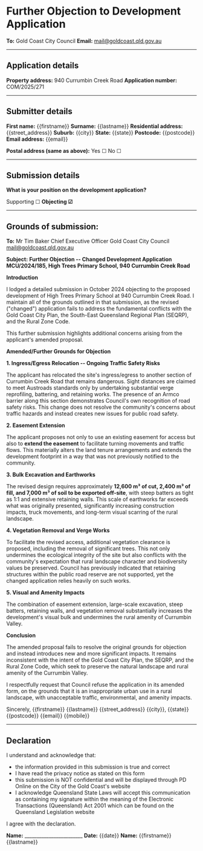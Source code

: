# Further Objection to Development Application

**To:** Gold Coast City Council
**Email:** mail@goldcoast.qld.gov.au

---

## Application details

**Property address:** 940 Currumbin Creek Road
**Application number:** COM/2025/271

---

## Submitter details

**First name:** {{firstname}}
**Surname:** {{lastname}}
**Residential address:** {{street_address}}
**Suburb:** {{city}}
**State:** {{state}}
**Postcode:** {{postcode}}
**Email address:** {{email}}

**Postal address (same as above):** Yes ☐ No ☐

---

## Submission details

**What is your position on the development application?**

Supporting ☐ **Objecting ☑**

---

## Grounds of submission:

**To:**
Mr Tim Baker
Chief Executive Officer
Gold Coast City Council
mail@goldcoast.qld.gov.au

**Subject:** **Further Objection -- Changed Development Application MCU/2024/185, High Trees Primary School, 940 Currumbin Creek Road**

**Introduction**

I lodged a detailed submission in October 2024 objecting to the proposed development of High Trees Primary School at 940 Currumbin Creek Road. I maintain all of the grounds outlined in that submission, as the revised ("changed") application fails to address the fundamental conflicts with the Gold Coast City Plan, the South-East Queensland Regional Plan (SEQRP), and the Rural Zone Code.

This further submission highlights additional concerns arising from the applicant's amended proposal.

**Amended/Further Grounds for Objection**

**1. Ingress/Egress Relocation -- Ongoing Traffic Safety Risks**

The applicant has relocated the site's ingress/egress to another section of Currumbin Creek Road that remains dangerous. Sight distances are claimed to meet Austroads standards only by undertaking substantial verge reprofiling, battering, and retaining works. The presence of an Armco barrier along this section demonstrates Council's own recognition of road safety risks. This change does not resolve the community's concerns about traffic hazards and instead creates new issues for public road safety.

**2. Easement Extension**

The applicant proposes not only to use an existing easement for access but also to **extend the easement** to facilitate turning movements and traffic flows. This materially alters the land tenure arrangements and extends the development footprint in a way that was not previously notified to the community.

**3. Bulk Excavation and Earthworks**

The revised design requires approximately **12,600 m³ of cut, 2,400 m³ of fill, and 7,000 m³ of soil to be exported off-site**, with steep batters as tight as 1:1 and extensive retaining walls. This scale of earthworks far exceeds what was originally presented, significantly increasing construction impacts, truck movements, and long-term visual scarring of the rural landscape.

**4. Vegetation Removal and Verge Works**

To facilitate the revised access, additional vegetation clearance is proposed, including the removal of significant trees. This not only undermines the ecological integrity of the site but also conflicts with the community's expectation that rural landscape character and biodiversity values be preserved. Council has previously indicated that retaining structures within the public road reserve are not supported, yet the changed application relies heavily on such works.

**5. Visual and Amenity Impacts**

The combination of easement extension, large-scale excavation, steep batters, retaining walls, and vegetation removal substantially increases the development's visual bulk and undermines the rural amenity of Currumbin Valley.

**Conclusion**

The amended proposal fails to resolve the original grounds for objection and instead introduces new and more significant impacts. It remains inconsistent with the intent of the Gold Coast City Plan, the SEQRP, and the Rural Zone Code, which seek to preserve the natural landscape and rural amenity of the Currumbin Valley.

I respectfully request that Council refuse the application in its amended form, on the grounds that it is an inappropriate urban use in a rural landscape, with unacceptable traffic, environmental, and amenity impacts.

Sincerely,
{{firstname}} {{lastname}}
{{street_address}}
{{city}}, {{state}} {{postcode}}
{{email}}
{{mobile}}

---

## Declaration

I understand and acknowledge that:
- the information provided in this submission is true and correct
- I have read the privacy notice as stated on this form
- this submission is NOT confidential and will be displayed through PD Online on the City of the Gold Coast's website
- I acknowledge Queensland State Laws will accept this communication as containing my signature within the meaning of the Electronic Transactions (Queensland) Act 2001 which can be found on the Queensland Legislation website

I agree with the declaration.

**Name:** ________________________
**Date:** {{date}}
**Name:** {{firstname}} {{lastname}}
